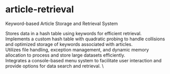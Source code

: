 # article-retrieval
Keyword-based Article Storage and Retrieval System

Stores data in a hash table using keywords for efficient retrieval. \
Implements a custom hash table with quadratic probing to handle collisions and optimized storage of keywords associated with articles. \
Utilizes file handling, exception management, and dynamic memory allocation to process and store large datasets efficiently. \
Integrates a console-based menu system to facilitate user interaction and provide options for data search and retrieval. \
